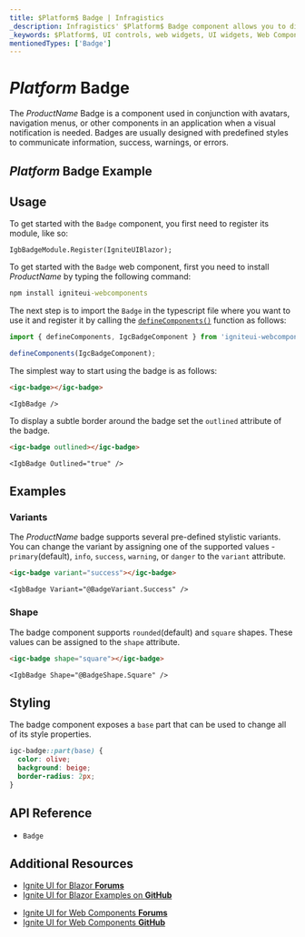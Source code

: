 ```yaml
---
title: $Platform$ Badge | Infragistics
_description: Infragistics' $Platform$ Badge component allows you to display content in a predefined style to decorate other components anywhere in an application.
_keywords: $Platform$, UI controls, web widgets, UI widgets, Web Components, $Platform$ Badge Components, Infragistics
mentionedTypes: ['Badge']
---
```


# $Platform$ Badge

The $ProductName$ Badge is a component used in conjunction with avatars, navigation menus, or other components in an application when a visual notification is needed. Badges are usually designed with predefined styles to communicate information, success, warnings, or errors.

<div class="divider"></div>

## $Platform$ Badge Example

<code-view style="height: 60px"
           data-demos-base-url="{environment:dvDemosBaseUrl}"
           iframe-src="{environment:dvDemosBaseUrl}/inputs/badge-outlined"
           alt="$Platform$ Badge Example"
           github-src="inputs/badge/outlined">
</code-view>

<div class="divider"></div>

## Usage

<!-- Blazor -->

To get started with the `Badge` component, you first need to register its module, like so:

```razor
IgbBadgeModule.Register(IgniteUIBlazor);
```

<!-- end: Blazor -->

<div class="divider--half"></div>

<!-- WebComponents -->

To get started with the `Badge` web component, first you need to install $ProductName$ by typing the following command:

```cmd
npm install igniteui-webcomponents
```

The next step is to import the `Badge` in the typescript file where you want to use it and register it by calling the [`defineComponents()`]({environment:wcApiUrl}/index.html#defineComponents) function as follows:

```ts
import { defineComponents, IgcBadgeComponent } from 'igniteui-webcomponents';

defineComponents(IgcBadgeComponent);
```

<!-- end: WebComponents -->

The simplest way to start using the badge is as follows:

```html
<igc-badge></igc-badge>
```

```razor
<IgbBadge />
```

To display a subtle border around the badge set the `outlined` attribute of the badge.

```html
<igc-badge outlined></igc-badge>
```

```razor
<IgbBadge Outlined="true" />
```

## Examples

### Variants

The $ProductName$ badge supports several pre-defined stylistic variants. You can change the variant by assigning one of the supported values - `primary`(default), `info`, `success`, `warning`, or `danger` to the `variant` attribute.

```html
<igc-badge variant="success"></igc-badge>
```

```razor
<IgbBadge Variant="@BadgeVariant.Success" />
```

<code-view style="height: 60px"
           data-demos-base-url="{environment:dvDemosBaseUrl}"
           iframe-src="{environment:dvDemosBaseUrl}/inputs/badge-variants"
           alt="$Platform$ Badge Example"
           github-src="inputs/badge/variants">
</code-view>

### Shape

The badge component supports `rounded`(default) and `square` shapes. These values can be assigned to the `shape` attribute.

```html
<igc-badge shape="square"></igc-badge>
```

```razor
<IgbBadge Shape="@BadgeShape.Square" />
```

<code-view style="height: 60px"
           data-demos-base-url="{environment:dvDemosBaseUrl}"
           iframe-src="{environment:dvDemosBaseUrl}/inputs/badge-shape"
           alt="$Platform$ Badge Example"
           github-src="inputs/badge/shape">
</code-view>

## Styling

The badge component exposes a `base` part that can be used to change all of its style properties.

```css
igc-badge::part(base) {
  color: olive;
  background: beige;
  border-radius: 2px;
}
```

<!-- WebComponents -->

## API Reference

* `Badge`

<!-- end: WebComponents -->

<div class="divider--half"></div>

## Additional Resources

<!-- Blazor -->

* [Ignite UI for Blazor **Forums**](https://www.infragistics.com/community/forums/f/ignite-ui-for-blazor)
* [Ignite UI for Blazor Examples on **GitHub**](https://github.com/IgniteUI/igniteui-blazor-examples)

<!-- end: Blazor -->

<!-- WebComponents -->

* [Ignite UI for Web Components **Forums**](https://www.infragistics.com/community/forums/f/ignite-ui-for-web-components)
* [Ignite UI for Web Components **GitHub**](https://github.com/IgniteUI/igniteui-webcomponents)

<!-- end: WebComponents -->

